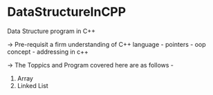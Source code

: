 # DataStructureInCPP

Data Structure program in C++

-> Pre-requisit a firm understanding of C++ language
    - pointers 
    - oop concept
    - addressing in c++

-> The Toppics and Program covered here are as follows -
    
   1. Array 
   2. Linked List



